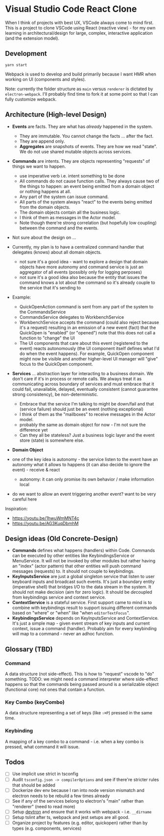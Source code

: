 # Visual Studio Code React Clone

When I think of projects with best UX, VSCode always come to mind first. This is a project to clone VSCode using React (reactive view) - for my own learning in architectural/design for large, complex, interactive application (and the extension model).

## Development

```base
yarn start
```

Webpack is used to develop and build primarily because I want HMR when working on UI (components and styles).

Note: currently the folder structure as `main` versus `renderer` is dictated by `electron-webpack`. I'll probably find time to fork it at some point so that I can fully customize webpack.


## Architecture (High-level Design)

- **Events** are facts. They are what has _already_ happened in the system.
  - They are immutable. You cannot change the facts ... after the fact.
  - They are append only.
  - **Aggregates** are snapshots of events. They are how we read "state". We do not use shared mutable objects across services.
- **Commands** are intents. They are objects representing "requests" of things we want to happen.
  - use imperative verb i.e. intent something to be done
  - All commands do not cause function calls. They always cause two of the things to happen: an event being emitted from a domain object or nothing happens at all.
  - Any part of the system can issue command.
  - All parts of the system always "react" to the events being emitted from the domain objects.
  - The domain objects contain all the business logic.
  - I think of them as messages in the Actor model.
  - Note though there're strong correlation (but hopefully low coupling) between the command and the events.
- Not sure about the design on ...

- Currently, my plan is to have a centralized command handler that delegates (knows) about all domain objects.
  - not sure it's a good idea - want to explore a design that domain objects have more autonomy and command service is just an aggregator of all events (possibly only for logging perposes)
  - not sure it's a good idea also because the entity that issues the command knows a lot about the command so it's already couple to the service that it's sending to

- Example:
  - QuickOpenAction command is sent from any part of the system to the CommandsService
  - CommandsService delegates to WorkbenchService
  - WorkbenchService accepts the command (could also reject because it's a request) resulting in an emission of a new event (fact) that the QuickOpen is "enabled" (or "opened") note that this does not call a function to "change" the UI
  - The UI components that care about this event (registered to the event) reacts autonomously (the UI component itself defines what I'd do when the event happens). For example, QuickOpen component might now be visible and another higher-level UI manager will "give" focus to the QuickOpen component.

- **Services** ... abstraction layer for interacting to a business domain. We don't care if it's in process or remote calls. We always treat it as communicating across boundary of services and must embrace that it could fail, unavailable, delayed, eventually consistent (cannot guarantee strong consistency), be non-deterministic.
  - Embrace that the service I'm talking to might be down/fail and that (service failure) should just be an event (nothing exceptional)
  - I think of them as the "mailboxes" to receive messages in the Actor model.
  - probably the same as domain object for now - I'm not sure the difference yet
  - Can they all be stateless? Just a business logic layer and the event store (state) is somewhere else.
- **Domain Object**

- one of the key idea is autonomy - the service listen to the event have an autonomy what it allows to happens (it can also decide to ignore the event) - receive & react
  - autonomy: it can only promise its own behavior / make information local
- do we want to allow an event triggering another event? want to be very careful here

Inspiration:
- https://youtu.be/1hwuWmMNT4c
- https://youtu.be/AG3KuqDbmhM


## Design ideas (Old Concrete-Design)

- **Commands** defines what happens (handlers) within Code. Commands can be executed by other entities like KeybindingsService or MenuService. It will not be invoked by other modules but rather having an "index" (actor pattern) that other entities will push command messages (requests) to. It should not couple to keybindings.
- **KeyInputsService** are just a global singleton service that listen to user keyboard inputs and broadcast such events. It's just a boundary entity (imperative shell) that bridges I/O to the data stream in the system. It should not make decision (aim for zero logic). It should be *de*coupled from keybindings service and context service.
- **ContextService** is a stateful service. First support came to mind is to combine with keybindings result to support issuing different commands based on "where" or "when" like "when `editorTextFocus`".
- **KeybindingsService** depends on KeyInputsService and ContextService. It's just a simple map - given event stream of key inputs and current context, issue a command (handler). Probably aim for every keybinding will map to a command - never an adhoc function.


## Glossary (TBD)

### Command
A data structure (not side-effect). This is how to "request" vscode to "do" something.
TODO: we might need a command interpreter where side-effect happens so that the commands being passed around is a serializable object (functional core) not ones that contain a function.

### Key Combo (keyCombo)
A data structure representing a set of keys (like `⇧⌘P`) pressed in the same time.

### Keybinding
A mapping of a key combo to a command - i.e. when a key combo is pressed, what command it will issue.


## Todos

- [ ] Use implicit use strict in tsconfig
- [ ] Audit `tsconfig.json -> compilerOptions` and see if there're stricter rules that should be added
- [ ] Dockerize dev env because I ran into node version mismatch and electron needs to be rebuild a few times already
- [ ] See if any of the services belong to electron's "main" rather than "renderer" (need to read more)
- [ ] Setup [devtron](https://github.com/electron/devtron) and ensure that it works with webpack - i.e. `__dirname`
- [ ] Setup tslint after ts, webpack and jest setups are all good.
- [ ] Organize project by features (e.g. editor, quickopen) rather than by types (e.g. components, services)
